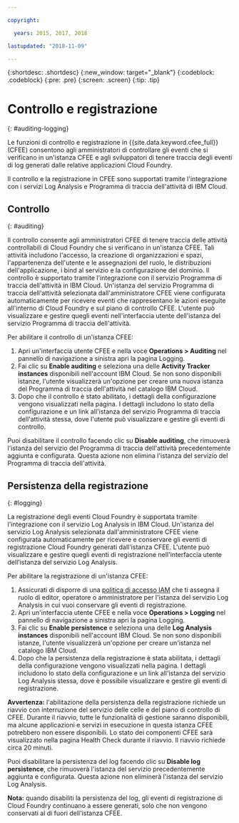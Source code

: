 ```yaml
---

copyright:

  years: 2015, 2017, 2018

lastupdated: "2018-11-09"

---
```


{:shortdesc: .shortdesc}
{:new_window: target="_blank"}
{:codeblock: .codeblock}
{:pre: .pre}
{:screen: .screen}
{:tip: .tip}

# Controllo e registrazione
{: #auditing-logging}

Le funzioni di controllo e registrazione in {{site.data.keyword.cfee_full}} (CFEE) consentono agli amministratori di controllare gli eventi che si verificano in un'istanza CFEE e agli sviluppatori di tenere traccia degli eventi di log generati dalle relative applicazioni Cloud Foundry.

Il controllo e la registrazione in CFEE sono supportati tramite l'integrazione con i servizi Log Analysis e Programma di traccia dell'attività di IBM Cloud.

## Controllo
{: #auditing}

Il controllo consente agli amministratori CFEE di tenere traccia delle attività controllabili di Cloud Foundry che si verificano in un'istanza CFEE.  Tali attività includono l'accesso, la creazione di organizzazioni e spazi, l'appartenenza dell'utente e le assegnazioni del ruolo, le distribuzioni dell'applicazione, i bind al servizio e la configurazione del dominio. Il controllo è supportato tramite l'integrazione con il servizio Programma di traccia dell'attività in IBM Cloud. Un'istanza del servizio Programma di traccia dell'attività selezionata dall'amministratore CFEE viene configurata automaticamente per ricevere eventi che rappresentano le azioni eseguite all'interno di Cloud Foundry e sul piano di controllo CFEE.  L'utente può visualizzare e gestire quegli eventi nell'interfaccia utente dell'istanza del servizio Programma di traccia dell'attività.

Per abilitare il controllo di un'istanza CFEE:

1. Apri un'interfaccia utente CFEE e nella voce **Operations > Auditing** nel pannello di navigazione a sinistra apri la pagina Logging.
2. Fai clic su **Enable auditing** e seleziona una delle **Activity Tracker instances** disponibili nell'account IBM Cloud.  Se non sono disponibili istanze, l'utente visualizzerà un'opzione per creare una nuova istanza del Programma di traccia dell'attività nel catalogo IBM Cloud.
3.  Dopo che il controllo è stato abilitato, i dettagli della configurazione vengono visualizzati nella pagina. I dettagli includono lo stato della configurazione e un link all'istanza del servizio Programma di traccia dell'attività stessa, dove l'utente può visualizzare e gestire gli eventi di controllo.

Puoi disabilitare il controllo facendo clic su **Disable auditing**, che rimuoverà l'istanza del servizio del Programma di traccia dell'attività precedentemente aggiunta e configurata. Questa azione non elimina l'istanza del servizio del Programma di traccia dell'attività.

## Persistenza della registrazione
{: #logging}

La registrazione degli eventi Cloud Foundry è supportata tramite l'integrazione con il servizio Log Analysis in IBM Cloud. Un'istanza del servizio Log Analysis selezionata dall'amministratore CFEE viene configurata automaticamente per ricevere e conservare gli eventi di registrazione Cloud Foundry generati dall'istanza CFEE.  L'utente può visualizzare e gestire quegli eventi di registrazione nell'interfaccia utente dell'istanza del servizio Log Analysis.

Per abilitare la registrazione di un'istanza CFEE:

1. Assicurati di disporre di una [politica di accesso IAM](https://cloud.ibm.com/iam/#/users) che ti assegna il ruolo di editor, operatore o amministratore per l'istanza del servizio Log Analysis in cui vuoi conservare gli eventi di registrazione.
2. Apri un'interfaccia utente CFEE e nella voce **Operations > Logging** nel pannello di navigazione a sinistra apri la pagina Logging.
3. Fai clic su **Enable persistence** e seleziona una delle **Log Analysis instances** disponibili nell'account IBM Cloud.  Se non sono disponibili istanze, l'utente visualizzerà un'opzione per creare un'istanza nel catalogo IBM Cloud.
4. Dopo che la persistenza della registrazione è stata abilitata, i dettagli della configurazione vengono visualizzati nella pagina. I dettagli includono lo stato della configurazione e un link all'istanza del servizio Log Analysis stessa, dove è possibile visualizzare e gestire gli eventi di registrazione.

**Avvertenza:** l'abilitazione della persistenza della registrazione richiede un riavvio con interruzione del servizio delle celle e del piano di controllo di CFEE.  Durante il riavvio, tutte le funzionalità di gestione saranno disponibili, ma alcune applicazioni e servizi in esecuzione in questa istanza CFEE potrebbero non essere disponibili.  Lo stato dei componenti CFEE sarà visualizzato nella pagina Health Check durante il riavvio.  Il riavvio richiede circa 20 minuti.

Puoi disabilitare la persistenza del log facendo clic su **Disable log persistence**, che rimuoverà l'istanza del servizio precedentemente aggiunta e configurata. Questa azione non eliminerà l'istanza del servizio Log Analysis.

**Nota:** quando disabiliti la persistenza del log, gli eventi di registrazione di Cloud Foundry continuano a essere generati, solo che non vengono conservati al di fuori dell'istanza CFEE.
